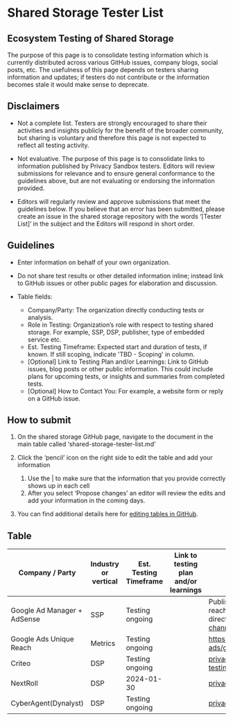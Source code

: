 # Shared Storage Tester List

## Ecosystem Testing of Shared Storage

The purpose of this page is to consolidate testing information which is currently distributed across various GitHub issues, company blogs, social posts, etc.
The usefulness of this page depends on testers sharing information and updates; if testers do not contribute or the information becomes stale it would make sense to deprecate.

## Disclaimers

- Not a complete list.  Testers are strongly encouraged to share their activities and insights publicly for the benefit of the broader community, but sharing is voluntary and therefore this page is not expected to reflect all testing activity.

- Not evaluative. The purpose of this page is to consolidate links to information published by Privacy Sandbox testers.  Editors will review submissions for relevance and to ensure general conformance to the guidelines above, but are not evaluating or endorsing the information provided.

- Editors will regularly review and approve submissions that meet the guidelines below. If you believe that an error has been submitted, please create an issue in the shared storage repository with the words ‘[Tester List]‘ in the subject and the Editors will respond in short order.

## Guidelines

- Enter information on behalf of your own organization.

- Do not share test results or other detailed information inline; instead link to GitHub issues or other public pages for elaboration and discussion.

- Table fields:
    - Company/Party: The organization directly conducting tests or analysis.
    - Role in Testing: Organization’s role with respect to testing shared storage. For example, SSP, DSP, publisher, type of embedded service etc.
    - Est. Testing Timeframe: Expected start and duration of tests, if known. If still scoping, indicate 'TBD - Scoping' in column.
    - [Optional] Link to Testing Plan and/or Learnings: Link to GitHub issues, blog posts or other public information.  This could include plans for upcoming tests, or insights and summaries from completed tests.
    - [Optional] How to Contact You: For example, a website form or reply on a GitHub issue.

## How to submit

1. On the shared storage GitHub page, navigate to the document in the main table called ‘shared-storage-tester-list.md’

1. Click the ‘pencil’ icon on the right side to edit the table and add your information
    1. Use the | to make sure that the information that you provide correctly shows up in each cell
    1. After you select ‘Propose changes’ an editor will review the edits and add your information in the coming days.

1. You can find additional details here for [editing tables in GitHub](https://docs.github.com/en/get-started/writing-on-github/working-with-advanced-formatting/organizing-information-with-tables).

## Table

| Company / Party | Industry or vertical | Est. Testing Timeframe | Link to testing plan and/or learnings | How to contact you |
| --------------- | -------------------- | ---------------------- | ------------------------------------- | ------------------ |
| Google Ad Manager + AdSense | SSP | Testing ongoing | | Publishers with questions should reach out via their account manager directly, or via our [support channels](https://support.google.com/admanager/gethelp).|
| Google Ads Unique Reach | Metrics | Testing ongoing | | https://support.google.com/google-ads/gethelp |
| Criteo | DSP | Testing ongoing | | privacy-sandbox-testing@criteo.com |
| NextRoll | DSP | 2024-01-30 | | privacysandbox@nextroll.com |
| CyberAgent(Dynalyst) | DSP | Testing ongoing | | privacysandbox@cyberagent.co.jp |
